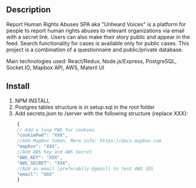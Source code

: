 ## Description

Report Human Rights Abuses SPA aka "Unheard Voices" is a platform for people to report human rights abuses to relevant organizations via email with a secret link. Users can also make their story public and appear in the feed. Search functionality for cases is available only for public cases. This project is a combination of a questionnaire and public/private database.

Main technologies used: React/Redux, Node.js/Express, PostgreSQL, Socket.IO, Mapbox API, AWS, Materil UI

## Install

1. NPM INSTALL
2. Postgres tables structure is in setup.sql in the root folder
3. Add secrets.json to /server with the following structure (replace XXX):
```javascript
    {
    // Add a long PWD for cookies
    "cookiePwd": "XXX",
    //Add MapBox token. More info: https://docs.mapbox.com
    "mapbox": "XXX",
    //Add AWS Key and AWS Secret
    "AWS_KEY": "XXX",
    "AWS_SECRET": "XXX",
    //Add an email (preferablly @gmail) to test AWS SES
    "email": "XXX"
    }
```

